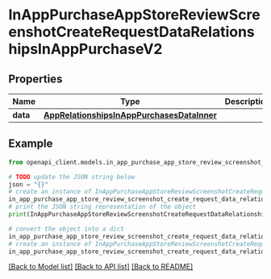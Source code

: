 # InAppPurchaseAppStoreReviewScreenshotCreateRequestDataRelationshipsInAppPurchaseV2


## Properties

Name | Type | Description | Notes
------------ | ------------- | ------------- | -------------
**data** | [**AppRelationshipsInAppPurchasesDataInner**](AppRelationshipsInAppPurchasesDataInner.md) |  | 

## Example

```python
from openapi_client.models.in_app_purchase_app_store_review_screenshot_create_request_data_relationships_in_app_purchase_v2 import InAppPurchaseAppStoreReviewScreenshotCreateRequestDataRelationshipsInAppPurchaseV2

# TODO update the JSON string below
json = "{}"
# create an instance of InAppPurchaseAppStoreReviewScreenshotCreateRequestDataRelationshipsInAppPurchaseV2 from a JSON string
in_app_purchase_app_store_review_screenshot_create_request_data_relationships_in_app_purchase_v2_instance = InAppPurchaseAppStoreReviewScreenshotCreateRequestDataRelationshipsInAppPurchaseV2.from_json(json)
# print the JSON string representation of the object
print(InAppPurchaseAppStoreReviewScreenshotCreateRequestDataRelationshipsInAppPurchaseV2.to_json())

# convert the object into a dict
in_app_purchase_app_store_review_screenshot_create_request_data_relationships_in_app_purchase_v2_dict = in_app_purchase_app_store_review_screenshot_create_request_data_relationships_in_app_purchase_v2_instance.to_dict()
# create an instance of InAppPurchaseAppStoreReviewScreenshotCreateRequestDataRelationshipsInAppPurchaseV2 from a dict
in_app_purchase_app_store_review_screenshot_create_request_data_relationships_in_app_purchase_v2_from_dict = InAppPurchaseAppStoreReviewScreenshotCreateRequestDataRelationshipsInAppPurchaseV2.from_dict(in_app_purchase_app_store_review_screenshot_create_request_data_relationships_in_app_purchase_v2_dict)
```
[[Back to Model list]](../README.md#documentation-for-models) [[Back to API list]](../README.md#documentation-for-api-endpoints) [[Back to README]](../README.md)


